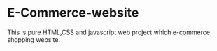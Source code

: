 # E-Commerce-website
This is pure HTML,CSS and javascript web project which e-commerce shopping website. 
